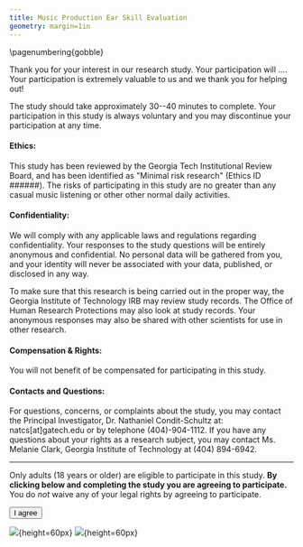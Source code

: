 ```yaml
---
title: Music Production Ear Skill Evaluation
geometry: margin=1in
---
```


\pagenumbering{gobble}



Thank you for your interest in our research study.
Your participation will ....
Your participation is extremely valuable to us and we thank you for helping out!

The study should take approximately 30--40 minutes to complete.
Your participation in this study is always voluntary and you may discontinue your participation at any time.

#### Ethics:

This study has been reviewed by the Georgia Tech Institutional Review Board, and has been identified as "Minimal risk research" (Ethics ID ######).
The risks of participating in this study are no greater than any casual music listening or other other normal daily activities.


#### Confidentiality:

We will comply with any applicable laws and regulations regarding confidentiality.
Your responses to the study questions will be entirely anonymous and confidential.
No personal data will be gathered from you, and your identity will never be associated with your data, published, or disclosed in any way.

To make sure that this research is being carried out in the proper way, the Georgia Institute of Technology IRB may review study records. 
The Office of Human Research Protections may also look at study records.
Your anonymous responses may also be shared with other scientists for use in other research.

#### Compensation & Rights:

You will not benefit of be compensated for participating in this study.

#### Contacts and Questions:

For questions, concerns, or complaints about the study, you may contact the Principal Investigator, Dr. Nathaniel Condit-Schultz at: natcs[at]gatech.edu or by telephone (404)-904-1112.
If you have any questions about your rights as a research subject, you may contact Ms. Melanie Clark, Georgia Institute of Technology at (404) 894-6942.

----

Only adults (18 years or older) are eligible to participate in this study.
**By clicking below and completing the study you are agreeing to participate.**
You do *not* waive any of your legal rights by agreeing to participate. 

<input type="button" class= "buttonFeatures" name="consent" value="I agree"
           onclick="consentAndContinue()">

![](gatechlogo.png){height=60px}
![](LabLogo_BlackandWhite.png){height=60px}
